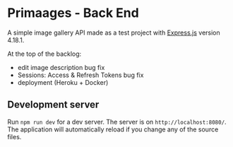 # Primaages - Back End

A simple image gallery API made as a test project with [Express.js](https://expressjs.com/) version 4.18.1.

At the top of the backlog:

- edit image description bug fix
- Sessions: Access & Refresh Tokens bug fix
- deployment (Heroku + Docker)

## Development server

Run `npm run dev` for a dev server. The server is on `http://localhost:8080/`. The application will automatically reload if you change any of the source files.
